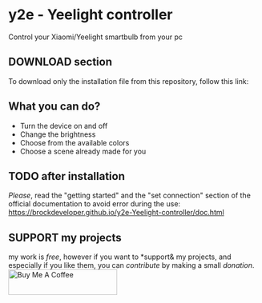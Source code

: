 # y2e - Yeelight controller
Control your Xiaomi/Yeelight smartbulb from your pc

## DOWNLOAD section
To download only the installation file from this repository, follow this link:

## What you can do?
* Turn the device on and off
* Change the brightness
* Choose from the available colors
* Choose a scene already made for you

## TODO after installation
*Please*, read the "getting started" and the "set connection" section of the official documentation to avoid error during the use:
https://brockdeveloper.github.io/y2e-Yeelight-controller/doc.html

## SUPPORT my projects
my work is *free*, however if you want to *support& my projects, and especially if you like them, you can *contribute* by making a small *donation*.
<a href="https://www.buymeacoffee.com/brockdev" target="_blank"><img src="https://cdn.buymeacoffee.com/buttons/lato-orange.png" alt="Buy Me A Coffee" style="height: 51px !important;width: 217px !important;" ></a>
